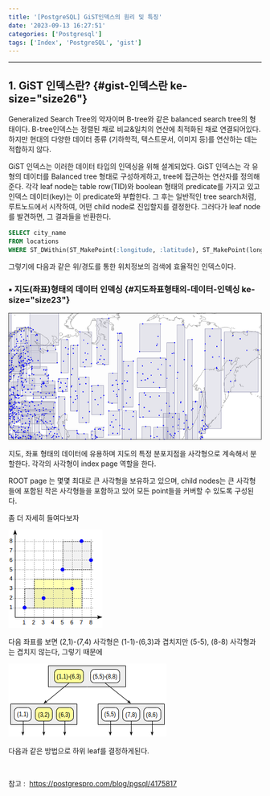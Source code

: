 ```yaml
---
title: '[PostgreSQL] GiST인덱스의 원리 및 특징'
date: '2023-09-13 16:27:51'
categories: ['Postgresql']
tags: ['Index', 'PostgreSQL', 'gist']
---
```


------------------------------------------------------------------------

## 1. GiST 인덱스란? {#gist-인덱스란 ke-size="size26"}

Generalized Search Tree의 약자이며 B-tree와 같은 balanced search tree의 형태이다. B-tree인덱스는 정렬된 채로 비교&일치의 연산에 최적화된 채로 연결되어있다. 하지만 현대의 다양한 데이터 종류 (기하학적, 텍스트문서, 이미지 등)를 연산하는 데는 적합하지 않다.

GiST 인덱스는 이러한 데이터 타입의 인덱싱을 위해 설계되었다. GiST 인덱스는 각 유형의 데이터를 Balanced tree 형태로 구성하게하고, tree에 접근하는 연산자를 정의해 준다. 각각 leaf node는 table row(TID)와 boolean 형태의 predicate를 가지고 있고 인덱스 데이터(key)는 이 predicate와 부합한다. 그 후는 일반적인 tree search처럼, 루트노드에서 시작하여, 어떤 child node로 진입할지를 결정한다. 그러다가 leaf node를 발견하면, 그 결과들을 반환한다.

``` {.sql ke-language="sql" ke-type="codeblock"}
SELECT city_name
FROM locations
WHERE ST_DWithin(ST_MakePoint(:longitude, :latitude), ST_MakePoint(longitude, latitude), :distance);
```

그렇기에 다음과 같은 위/경도를 통한 위치정보의 검색에 효율적인 인덱스이다.

### ▪ 지도(좌표)형태의 데이터 인덱싱 {#지도좌표형태의-데이터-인덱싱 ke-size="size23"}

![](/images/posts/8/img.png)

지도, 좌표 형태의 데이터에 유용하며 지도의 특정 분포지점을 사각형으로 계속해서 분할한다. 각각의 사각형이 index page 역할을 한다.

ROOT page 는 몇몇 최대로 큰 사각형을 보유하고 있으며, child nodes는 큰 사각형들에 포함된 작은 사각형들을 포함하고 있어 모든 point들을 커버할 수 있도록 구성된다.

좀 더 자세히 들여다보자

![](/images/posts/8/img_1.png)

다음 좌표를 보면 (2,1)-(7,4) 사각형은 (1-1)-(6,3)과 겹치지만 (5-5), (8-8) 사각형과는 겹치지 않는다, 그렇기 때문에 

![](/images/posts/8/img_2.png)

다음과 같은 방법으로 하위 leaf를 결정하게된다.
 

 

참고 :  https://postgrespro.com/blog/pgsql/4175817
 

